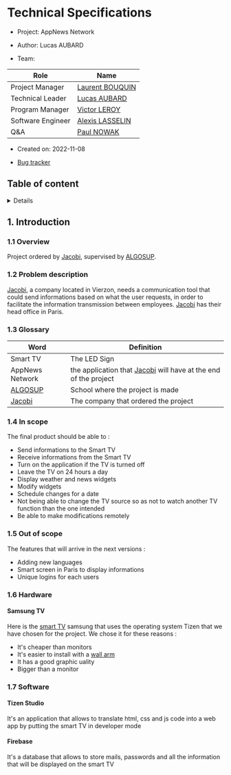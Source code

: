 # Technical Specifications

- Project: AppNews Network

- Author: Lucas AUBARD

- Team:

| Role              | Name                                                                                                                                                                                                                                                          |
| ----------------- | ------------------------------------------------------------------------------------------------------------------------------------------------------------------------------------------------------------------------------------------------------------- |
| Project Manager   | [Laurent BOUQUIN](https://www.linkedin.com/in/laurent-bouquin-60911a1b8/)                                                                                                                                                                                     |
| Technical Leader  | [Lucas AUBARD](https://www.linkedin.com/in/lucas-aubard-596b37251/)                                                                                                                                                                                           |
| Program Manager   | [Victor LEROY](https://www.linkedin.com/in/victor-leroy-64baa3229/)                                                                                                                                                                                           |
| Software Engineer | [Alexis LASSELIN](https://www.linkedin.com/in/alexis-lasselin-318649251/)                                                                                                                                                                                     |
| Q&A               | [Paul NOWAK](https://www.linkedin.com/search/results/all/?heroEntityKey=urn%3Ali%3Afsd_profile%3AACoAADBZVtkBb5ugjrZvpvZmqg93Lt3ap4Wj6S0&keywords=paul%20nowak&origin=RICH_QUERY_SUGGESTION&position=1&searchId=5c69c398-dac9-498a-9729-48bdc1fb2f66&sid=hb-) |

- Created on: 2022-11-08

- [Bug tracker]()

## Table of content

<details>

  > **Note**
  > You can navigate through the document using the table of contents as shown below.
  > ![Tips](https://docs.github.com/assets/cb-47415/images/help/repository/headings_toc.png)

</details>

## 1. Introduction

### 1.1 Overview

Project ordered by [Jacobi](https://jacobi.com/), supervised by [ALGOSUP](https://algosup.com).


### 1.2 Problem description

[Jacobi](https://jacobi.com/), a company located in Vierzon, needs a communication tool that could send informations based on what the user requests, in order to facilitate the information transmission between employees. [Jacobi](https://jacobi.com/) has their head office in Paris.

### 1.3 Glossary

| Word                                   | Definition                                                                             |
| -------------------------------------- | -------------------------------------------------------------------------------------- |
| Smart TV                               | The LED Sign                                                                           |
| AppNews Network                        | the application that [Jacobi](https://jacobi.com/) will have at the end of the project |
| [ALGOSUP](https://algosup.com/fr.html) | School where the project is made                                                       |
| [Jacobi](https://jacobi.com/)          | The company that ordered the project                                                   |

### 1.4 In scope

The final product should be able to :

- Send informations to the Smart TV
- Receive informations from the Smart TV
- Turn on the application if the TV is turned off
- Leave the TV on 24 hours a day
- Display weather and news widgets
- Modify widgets
- Schedule changes for a date
- Not being able to change the TV source so as not to watch another TV function than the one intended 
- Be able to make modifications remotely

### 1.5 Out of scope

The features that will arrive in the next versions :

- Adding new languages
- Smart screen in Paris to display informations
- Unique logins for each users

### 1.6 Hardware
#### Samsung TV

Here is the [smart TV](https://www.but.fr/produits/8806094416671/Televiseur-55-138-cm-4K-SAMSUNG-55AU7025.html?utm_campaign=LIA_Brand&utm_source=google&utm_medium=cpc&gclid=CjwKCAiA68ebBhB-EiwALVC-NnkEjwU159bcN8QK8JjI0SckVqkgc4viZTl09nVMytn0d5ASNoSoehoCzWkQAvD_BwE&gclsrc=aw.ds) samsung that uses the operating system Tizen that we have chosen for the project. We chose it for these reasons :

- It's cheaper than monitors
- It's easier to install with a [wall arm](https://www.but.fr/produits/8006023265794/Pack-support-mural-40-a-80-MELICONI-PACK-VESA-400-FIXE.html?comingFrom=t2s)
- It has a good graphic uality
- Bigger than a monitor

### 1.7 Software
#### Tizen Studio

It's an application that allows to translate html, css and js code into a web app by putting the smart TV in developer mode

#### Firebase

It's a database that allows to store mails, passwords and all the information that will be displayed on the smart TV
